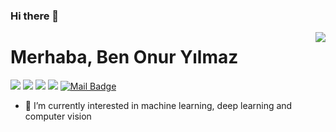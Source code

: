 ### Hi there 👋

<img align='right' src="https://github-readme-stats.vercel.app/api?username=Onurryilmazz&show_icons=true%22">

# Merhaba, Ben Onur Yılmaz

[![](https://img.shields.io/badge/twitter-%231DA1F2.svg?&style=for-the-badge&logo=twitter&logoColor=white)](https://twitter.com/Onurrylmaz)
[![](https://img.shields.io/badge/linkedin-%230077B5.svg?&style=for-the-badge&logo=linkedin&logoColor=white)](https://www.linkedin.com/in/onurr-yılmaz/)
[![](https://img.shields.io/badge/medium-%2312100E.svg?&style=for-the-badge&logo=medium&logoColor=white)](https://medium.com/@Onurryilmaz)
[![](https://img.shields.io/badge/instagram-%23E4405F.svg?&style=for-the-badge&logo=instagram&logoColor=white)](https://www.instagram.com/onur_ylmazz/)
[![Mail Badge](https://img.shields.io/badge/mertcobanov@gmail.com-c14438?style=for-the-badge&logo=Gmail&logoColor=white&link=mailto:onur.yilmaz.2018@ogr.iu.edu.tr)](mailto:onur.yilmaz.2018@ogr.iu.edu.tr) 

- 🔭 I’m currently interested in machine learning, deep learning and computer vision



